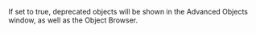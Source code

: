 If set to true, deprecated objects will be shown in the Advanced Objects window, as well as the Object Browser.